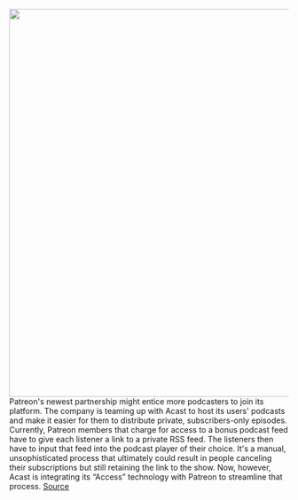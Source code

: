 <img src='https://cdn.vox-cdn.com/thumbor/6UovsDV1Rd5Ia22xzP8T_aoIv1U=/0x0:2160x1335/1200x800/filters:focal(908x496:1252x840)/cdn.vox-cdn.com/uploads/chorus_image/image/67764365/Patreon_Acast_1.0.png' width='700px' /><br/>
Patreon's newest partnership might entice more podcasters to join its platform. The company is teaming up with Acast to host its users' podcasts and make it easier for them to distribute private, subscribers-only episodes. Currently, Patreon members that charge for access to a bonus podcast feed have to give each listener a link to a private RSS feed. The listeners then have to input that feed into the podcast player of their choice. It's a manual, unsophisticated process that ultimately could result in people canceling their subscriptions but still retaining the link to the show. Now, however, Acast is integrating its “Access” technology with Patreon to streamline that process.
<a href='https://www.theverge.com/2020/11/10/21557233/patreon-acast-podcasters-rss-feed-private-subscribers'> Source <a/>